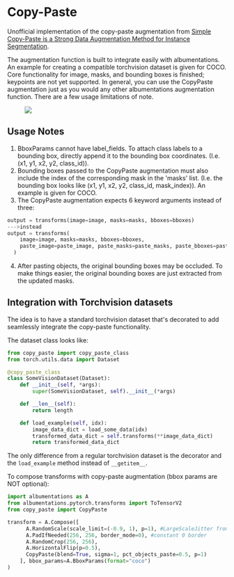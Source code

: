 # Copy-Paste
Unofficial implementation of the copy-paste augmentation from [Simple Copy-Paste is a Strong Data Augmentation Method for Instance Segmentation](https://arxiv.org/abs/2012.07177v1).

The augmentation function is built to integrate easily with albumentations. An example for creating a compatible torchvision dataset is given for COCO. Core functionality for image, masks, and bounding boxes is finished; keypoints are not yet supported. In general, you can use the CopyPaste augmentation just as you would any other albumentations augmentation function. There are a few usage limitations of note.

<figure>
  <img src="./example.png"></img>
</figure>

## Usage Notes

1. BboxParams cannot have label_fields. To attach class labels to a bounding box, directly append it to the bounding box coordinates. (I.e. (x1, y1, x2, y2, class_id)).
2. Bounding boxes passed to the CopyPaste augmentation must also include the index of the corresponding mask in the 'masks' list. (I.e. the bounding box looks like (x1, y1, x2, y2, class_id, mask_index)). An example is given for COCO.
3. The CopyPaste augmentation expects 6 keyword arguments instead of three:

```python
output = transforms(image=image, masks=masks, bboxes=bboxes)
--->instead
output = transforms(
    image=image, masks=masks, bboxes=bboxes,
    paste_image=paste_image, paste_masks=paste_masks, paste_bboxes=paste_bboxes
  )
```

4. After pasting objects, the original bounding boxes may be occluded. To make things easier,
the original bounding boxes are just extracted from the updated masks.

## Integration with Torchvision datasets

The idea is to have a standard torchvision dataset that's decorated to add seamlessly integrate the
copy-paste functionality.

The dataset class looks like:

```python
from copy_paste import copy_paste_class
from torch.utils.data import Dataset

@copy_paste_class
class SomeVisionDataset(Dataset):
    def __init__(self, *args):
        super(SomeVisionDataset, self).__init__(*args)

    def __len__(self):
        return length

    def load_example(self, idx):
        image_data_dict = load_some_data(idx)
        transformed_data_dict = self.transforms(**image_data_dict)
        return transformed_data_dict

```
The only difference from a regular torchvision dataset is the decorator and the ```load_example``` method
instead of ```__getitem__```.

To compose transforms with copy-paste augmentation (bbox params are NOT optional):


```python
import albumentations as A
from albumentations.pytorch.transforms import ToTensorV2
from copy_paste import CopyPaste

transform = A.Compose([
      A.RandomScale(scale_limit=(-0.9, 1), p=1), #LargeScaleJitter from scale of 0.1 to 2
      A.PadIfNeeded(256, 256, border_mode=0), #constant 0 border
      A.RandomCrop(256, 256),
      A.HorizontalFlip(p=0.5),
      CopyPaste(blend=True, sigma=1, pct_objects_paste=0.5, p=1)
    ], bbox_params=A.BboxParams(format="coco")
)
```
